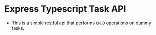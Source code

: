 # Express Typescript Task API
- This is a simple restful api that performs `CRUD` operations on dummy tasks.

